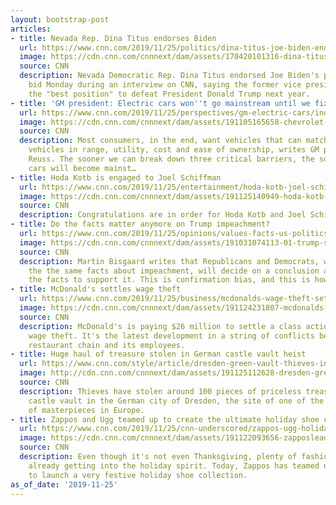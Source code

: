 ```yaml
---
layout: bootstrap-post
articles:
- title: Nevada Rep. Dina Titus endorses Biden
  url: https://www.cnn.com/2019/11/25/politics/dina-titus-joe-biden-endorsement/index.html
  image: https://cdn.cnn.com/cnnnext/dam/assets/170420101316-dina-titus-file-super-tease.jpg
  source: CNN
  description: Nevada Democratic Rep. Dina Titus endorsed Joe Biden's presidential
    bid Monday during an interview on CNN, saying the former vice president is in
    the "best position" to defeat President Donald Trump next year.
- title: 'GM president: Electric cars won''t go mainstream until we fix these problems'
  url: https://www.cnn.com/2019/11/25/perspectives/gm-electric-cars/index.html
  image: https://cdn.cnn.com/cnnnext/dam/assets/191105165658-chevrolet-bolt-ev-charging-file-restricted-super-tease.jpg
  source: CNN
  description: Most consumers, in the end, want vehicles that can match gasoline-powered
    vehicles in range, utility, cost and ease of ownership, writes GM president Mark
    Reuss. The sooner we can break down three critical barriers, the sooner electric
    cars will become mainst…
- title: Hoda Kotb is engaged to Joel Schiffman
  url: https://www.cnn.com/2019/11/25/entertainment/hoda-kotb-joel-schiffman-engaged/index.html
  image: https://cdn.cnn.com/cnnnext/dam/assets/191125140949-hoda-kotb-joel-schiffman-file-restricted-super-tease.jpg
  source: CNN
  description: Congratulations are in order for Hoda Kotb and Joel Schiffman.
- title: Do the facts matter anymore on Trump impeachment?
  url: https://www.cnn.com/2019/11/25/opinions/values-facts-us-politics-impeachment-bisgaard/index.html
  image: https://cdn.cnn.com/cnnnext/dam/assets/191031074113-01-trump-south-lawn-file-super-tease.jpg
  source: CNN
  description: Martin Bisgaard writes that Republicans and Democrats, when faced with
    the the same facts about impeachment, will decide on a conclusion and then twist
    the facts to support it. This is confirmation bias, and this is how it works.
- title: McDonald's settles wage theft
  url: https://www.cnn.com/2019/11/25/business/mcdonalds-wage-theft-settlement/index.html
  image: https://cdn.cnn.com/cnnnext/dam/assets/191124231807-mcdonalds-wages-file-super-tease.jpg
  source: CNN
  description: McDonald's is paying $26 million to settle a class action lawsuit over
    wage theft. It's the latest development in a string of conflicts between the major
    restaurant chain and its employees.
- title: Huge haul of treasure stolen in German castle vault heist
  url: https://www.cnn.com/style/article/dresden-green-vault-thieves-intl-scli-grm-style/index.html
  image: http://cdn.cnn.com/cnnnext/dam/assets/191125112628-dresden-green-vault-super-tease.jpg
  source: CNN
  description: Thieves have stolen around 100 pieces of priceless treasure from a
    castle vault in the German city of Dresden, the site of one of the largest collections
    of masterpieces in Europe.
- title: Zappos and Ugg teamed up to create the ultimate holiday shoe collection
  url: https://www.cnn.com/2019/11/25/cnn-underscored/zappos-ugg-holiday-collection/index.html
  image: https://cdn.cnn.com/cnnnext/dam/assets/191122093656-zapposlead-super-tease.jpg
  source: CNN
  description: Even though it's not even Thanksgiving, plenty of fashion brands are
    already getting into the holiday spirit. Today, Zappos has teamed up with Ugg
    to launch a very festive holiday shoe collection.
as_of_date: '2019-11-25'
---
```



